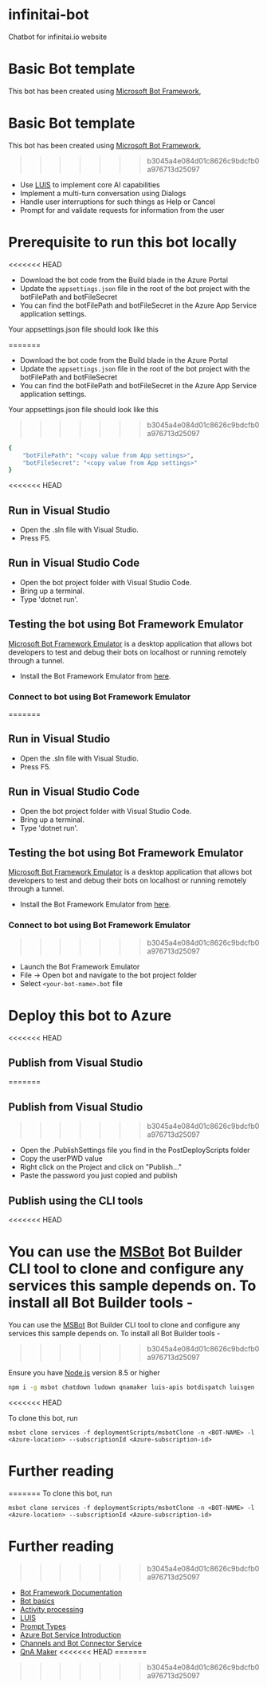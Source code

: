 
# infinitai-bot

Chatbot for infinitai.io website

# Basic Bot template

This bot has been created using [Microsoft Bot Framework](https://dev.botframework.com),

 
# Basic Bot template
This bot has been created using [Microsoft Bot Framework](https://dev.botframework.com),
>>>>>>> b3045a4e084d01c8626c9bdcfb0a976713d25097
- Use [LUIS](https://luis.ai) to implement core AI capabilities
- Implement a multi-turn conversation using Dialogs
- Handle user interruptions for such things as Help or Cancel
- Prompt for and validate requests for information from the user

# Prerequisite to run this bot locally
<<<<<<< HEAD

- Download the bot code from the Build blade in the Azure Portal
- Update the `appsettings.json` file in the root of the bot project with the botFilePath and botFileSecret
- You can find the botFilePath and botFileSecret in the Azure App Service application settings.

Your appsettings.json file should look like this

=======
- Download the bot code from the Build blade in the Azure Portal
- Update the `appsettings.json` file in the root of the bot project with the botFilePath and botFileSecret 
- You can find the botFilePath and botFileSecret in the Azure App Service application settings.

Your appsettings.json file should look like this
>>>>>>> b3045a4e084d01c8626c9bdcfb0a976713d25097
```bash
{
    "botFilePath": "<copy value from App settings>",
    "botFileSecret": "<copy value from App settings>"
}
```

<<<<<<< HEAD
## Run in Visual Studio

- Open the .sln file with Visual Studio.
- Press F5.

## Run in Visual Studio Code

- Open the bot project folder with Visual Studio Code.
- Bring up a terminal.
- Type 'dotnet run'.

## Testing the bot using Bot Framework Emulator

[Microsoft Bot Framework Emulator](https://aka.ms/botframework-emulator) is a desktop application that allows bot developers to test and debug
their bots on localhost or running remotely through a tunnel.

- Install the Bot Framework Emulator from [here](https://aka.ms/botframework-emulator).

### Connect to bot using Bot Framework Emulator

=======

## Run in Visual Studio
- Open the .sln file with Visual Studio.
- Press F5.
## Run in Visual Studio Code
- Open the bot project folder with Visual Studio Code.
- Bring up a terminal.
- Type 'dotnet run'.
## Testing the bot using Bot Framework Emulator
[Microsoft Bot Framework Emulator](https://aka.ms/botframework-emulator) is a desktop application that allows bot developers to test and debug
their bots on localhost or running remotely through a tunnel.
- Install the Bot Framework Emulator from [here](https://aka.ms/botframework-emulator).
### Connect to bot using Bot Framework Emulator
>>>>>>> b3045a4e084d01c8626c9bdcfb0a976713d25097
- Launch the Bot Framework Emulator
- File -> Open bot and navigate to the bot project folder
- Select `<your-bot-name>.bot` file

# Deploy this bot to Azure
<<<<<<< HEAD

## Publish from Visual Studio

=======
## Publish from Visual Studio
>>>>>>> b3045a4e084d01c8626c9bdcfb0a976713d25097
- Open the .PublishSettings file you find in the PostDeployScripts folder
- Copy the userPWD value
- Right click on the Project and click on "Publish..."
- Paste the password you just copied and publish

## Publish using the CLI tools
<<<<<<< HEAD

You can use the [MSBot](https://github.com/microsoft/botbuilder-tools) Bot Builder CLI tool to clone and configure any services this sample depends on.
To install all Bot Builder tools -
=======
You can use the [MSBot](https://github.com/microsoft/botbuilder-tools) Bot Builder CLI tool to clone and configure any services this sample depends on. 
To install all Bot Builder tools - 
>>>>>>> b3045a4e084d01c8626c9bdcfb0a976713d25097

Ensure you have [Node.js](https://nodejs.org/) version 8.5 or higher

```bash
npm i -g msbot chatdown ludown qnamaker luis-apis botdispatch luisgen
```
<<<<<<< HEAD

To clone this bot, run

```
msbot clone services -f deploymentScripts/msbotClone -n <BOT-NAME> -l <Azure-location> --subscriptionId <Azure-subscription-id>
```

# Further reading

=======
To clone this bot, run
```
msbot clone services -f deploymentScripts/msbotClone -n <BOT-NAME> -l <Azure-location> --subscriptionId <Azure-subscription-id>
```
# Further reading
>>>>>>> b3045a4e084d01c8626c9bdcfb0a976713d25097
- [Bot Framework Documentation](https://docs.botframework.com)
- [Bot basics](https://docs.microsoft.com/en-us/azure/bot-service/bot-builder-basics?view=azure-bot-service-4.0)
- [Activity processing](https://docs.microsoft.com/en-us/azure/bot-service/bot-builder-concept-activity-processing?view=azure-bot-service-4.0)
- [LUIS](https://luis.ai)
- [Prompt Types](https://docs.microsoft.com/en-us/azure/bot-service/bot-builder-prompts?view=azure-bot-service-4.0&tabs=javascript)
- [Azure Bot Service Introduction](https://docs.microsoft.com/en-us/azure/bot-service/bot-service-overview-introduction?view=azure-bot-service-4.0)
- [Channels and Bot Connector Service](https://docs.microsoft.com/en-us/azure/bot-service/bot-concepts?view=azure-bot-service-4.0)
- [QnA Maker](https://qnamaker.ai)
<<<<<<< HEAD
=======

>>>>>>> b3045a4e084d01c8626c9bdcfb0a976713d25097
